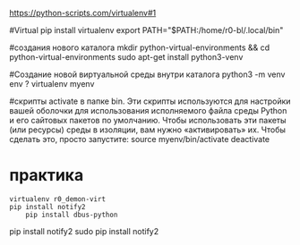 https://python-scripts.com/virtualenv#1

#Virtual
	pip install virtualenv
	export PATH="$PATH:/home/r0-bl/.local/bin"

#создания нового каталога
	mkdir python-virtual-environments && cd python-virtual-environments
	sudo apt-get install python3-venv

#Создание новой виртуальной среды внутри каталога
	python3 -m venv env
	?
	virtualenv myenv
	
#скрипты activate в папке bin. Эти скрипты используются для настройки вашей оболочки для использования исполняемого файла среды Python и его сайтовых пакетов по умолчанию. Чтобы использовать эти пакеты (или ресурсы) среды в изоляции, вам нужно «активировать» их. Чтобы сделать это, просто запустите:
	source myenv/bin/activate
		deactivate

# практика
	virtualenv r0_demon-virt
	pip install notify2
		pip install dbus-python
pip install notify2
sudo pip install notify2